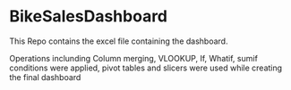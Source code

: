 # BikeSalesDashboard
This Repo contains the excel file containing the dashboard.

Operations inclunding Column merging, VLOOKUP, If, Whatif, sumif conditions were applied, pivot tables and slicers were used 
while creating the final dashboard
